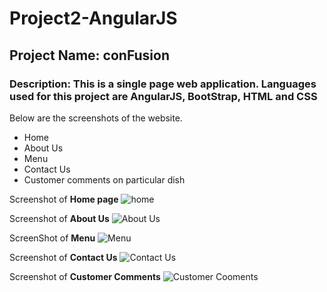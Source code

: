 # Project2-AngularJS
## Project Name: conFusion
### Description: This is a single page web application. Languages used for this project are AngularJS, BootStrap, HTML and CSS

Below are the screenshots of the website.
- Home
- About Us
- Menu
- Contact Us
- Customer comments on particular dish


Screenshot of **Home page**
![home](https://github.com/KratikaNath/Project2-AngularJS/blob/master/app/images/home.png)

Screenshot of **About Us**
![About Us](https://github.com/KratikaNath/Project2-AngularJS/blob/master/app/images/aboutus.png)

ScreenShot of **Menu**
![Menu](https://github.com/KratikaNath/Project2-AngularJS/blob/master/app/images/menu.png)

Screenshot of **Contact Us**
![Contact Us](https://github.com/KratikaNath/Project2-AngularJS/blob/master/app/images/contact.png)

Screenshot of **Customer Comments**
![Customer Cooments](https://github.com/KratikaNath/Project2-AngularJS/blob/master/app/images/customer.png)
